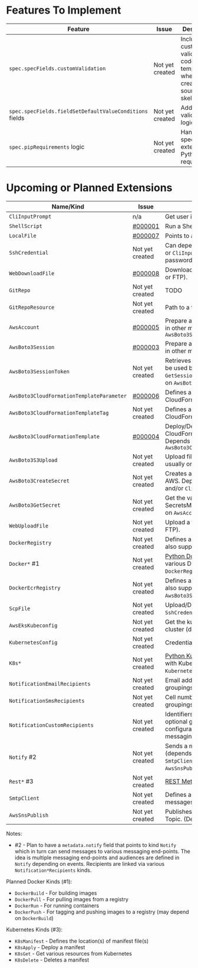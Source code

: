 # Features To Implement

| Feature                                                 | Issue           | Description                                                                           |
|---------------------------------------------------------|-----------------|---------------------------------------------------------------------------------------|
| `spec.specFields.customValidation`                      | Not yet created | Include custom validation code in the template when creating the source file skeleton |
| `spec.specFields.fieldSetDefaultValueConditions` fields | Not yet created | Add validation logic                                                                  |
| `spec.pipRequirements` logic                            | Not yet created | Handle specific external Python requirements                                          |


# Upcoming or Planned Extensions

| Name/Kind                                    | Issue                                                                    | Description                                                                                                                                       | Status  |
|----------------------------------------------|--------------------------------------------------------------------------|---------------------------------------------------------------------------------------------------------------------------------------------------|:-------:|
| `CliInputPrompt`                             | n/a                                                                      | Get user input form the command line                                                                                                              | Beta    |
| `ShellScript`                                | [#000001](https://github.com/nicc777/py-animus-extensions/issues/1)      | Run a Shell Script                                                                                                                                | Beta    |
| `LocalFile`                                  | [#000007](https://github.com/nicc777/py-animus-extensions/issues/7)      | Points to a file on the local file system                                                                                                         | Planned |
| `SshCredential`                              | Not yet created                                                          | Can depend on `LocalFile` for private key or `CliInputPrompt` to get username and password                                                        | Planned |
| `WebDownloadFile`                            | [#000008](https://github.com/nicc777/py-animus-extensions/issues/8)      | Download a file from a web source (HTTP or FTP).                                                                                                  | Planned |
| `GitRepo`                                    | Not yet created                                                          | TODO                                                                                                                                              | Planned |
| `GitRepoResource`                            | Not yet created                                                          | Path to a file in a `GitRepo`                                                                                                                     | Planned |
| `AwsAccount`                                 | [#000005](https://github.com/nicc777/py-animus-extensions/issues/5)      | Prepare a `boto3` session that can be used in other manifests. Depends on `AwsBoto3Session`                                                       | Planned |
| `AwsBoto3Session`                            | [#000003](https://github.com/nicc777/py-animus-extensions/issues/3)      | Prepare a `boto3` session that can be used in other manifests.                                                                                    | Planned |
| `AwsBoto3SessionToken`                       | Not yet created                                                          | Retrieves an AWS session token that can be used by other applications. Uses STS `GetSessionToken` API call. Depends usually on `AwsBoto3Session`. | Planned |
| `AwsBoto3CloudFormationTemplateParameter`    | [#000006](https://github.com/nicc777/py-animus-extensions/issues/6)      | Defines a parameter to be passed into a CloudFormation template                                                                                   | Planned |
| `AwsBoto3CloudFormationTemplateTag `         | Not yet created                                                          | Defines a tag to be passed into a CloudFormation template                                                                                         | Planned |
| `AwsBoto3CloudFormationTemplate`             | [#000004](https://github.com/nicc777/py-animus-extensions/issues/4)      | Deploy/Delete/Update an AWS CloudFormation Template using `boto3`. Depends usually on `AwsAccount` and `AwsBoto3CloudFormationTemplateParameter`  | Planned |
| `AwsBoto3S3Upload`                           | Not yet created                                                          | Upload file(s) using `boto3`. Depends usually on `AwsAccount`                                                                                     | Planned |
| `AwsBoto3CreateSecret`                       | Not yet created                                                          | Creates a new SecretsManager secret in AWS. Depends usually on `AwsAccount` and/or `CliInputPrompt`                                               | Planned |
| `AwsBoto3GetSecret`                          | Not yet created                                                          | Get the value of a secret in SecretsManager in AWS. Depends usually on `AwsAccount`                                                               | Planned |
| `WebUploadFile`                              | Not yet created                                                          | Upload a file to a web server (HTTP or FTP).                                                                                                      | Planned |
| `DockerRegistry`                             | Not yet created                                                          | Defines a Docker registry to use. Must also support login.                                                                                        | Planned |
| `Docker*` #1                                 | Not yet created                                                          | [Python Docker](https://docker-py.readthedocs.io/en/stable/) integration to perform various Docker actions. (Depends on `DockerRegistry`)         | Planned |
| `DockerEcrRegistry`                          | Not yet created                                                          | Defines a AWS ECR registry to use. Must also support login. (Depends on `AwsBoto3Session`)                                                        | Planned |
| `ScpFile`                                    | Not yet created                                                          | Upload/Download files over SSH (requires `SshCredentials`)                                                                                        | Planned |
| `AwsEksKubeconfig`                           | Not yet created                                                          | Get the kubectl config for an AWS EKS cluster (depends on `AwsBoto3Session`)                                                                      | Planned |
| `KubernetesConfig`                           | Not yet created                                                          | Credentials file location for kubectl                                                                                                             | Planned |
| `K8s*`                                       | Not yet created                                                          | [Python Kubernetes](https://github.com/kubernetes-client/python) integration to interact with Kubernetes. (Depends on `KubernetesConfig`)         | Planned |
| `NotificationEmailRecipients`                | Not yet created                                                          | Email addresses of people with optional groupings and other configurations                                                                        | Planned |
| `NotificationSmsRecipients`                  | Not yet created                                                          | Cell numbers of people with optional groupings and other configurations                                                                           | Planned |
| `NotificationCustomRecipients`               | Not yet created                                                          | Identifiers of recipients or people with optional groupings and other configurations for any REST based messaging end-point                       | Planned |
| `Notify` #2                                  | Not yet created                                                          | Sends a message. Can use REST methods (depends on `Rest*`) or SMTP (depends on `SmtpClient`) or SNS (depends on `AwsSnsPublish`)                  | Planned |
| `Rest*`  #3                                  | Not yet created                                                          | [REST Methods](https://developer.mozilla.org/en-US/docs/Web/HTTP/Methods)                                                                         | Planned |
| `SmtpClient`                                 | Not yet created                                                          | Defines a SMTP client that can send messages                                                                                                      | Planned |
| `AwsSnsPublish`                              | Not yet created                                                          | Publishes a message to an AWS SNS Topic. (Depends on `AwsBoto3Session`)                                                                           | Planned |

Notes:

* #2 - Plan to have a `metadata.notify` field that points to kind `Notify` which in turn can send messages to various messaging end-points. The idea is multiple messaging end-points and audiences are defined in `Notify` depending on events. Recipients are linked via various `Notification*Recipients` kinds.

Planned Docker Kinds (#1):

* `DockerBuild` - For building images
* `DockerPull` - For pulling images from a registry
* `DockerRun` - For running containers
* `DockerPush` - For tagging and pushing images to a registry (may depend on `DockerBuild`)

Kubernetes Kinds (#3):

* `K8sManifest` - Defines the location(s) of manifest file(s)
* `K8sApply` - Deploy a manifest
* `K8sGet` - Get various resources from Kubernetes
* `K8sDelete` - Deletes a manifest

